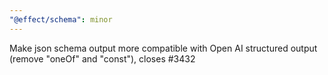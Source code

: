 ```yaml
---
"@effect/schema": minor
---
```


Make json schema output more compatible with Open AI structured output (remove "oneOf" and "const"), closes #3432
